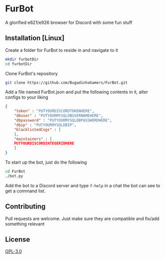 # FurBot

A glorified e621/e926 browser for Discord with some fun stuff

## Installation [Linux]

Create a folder for FurBot to reside in and navigate to it

```bash
mkdir furbotDir
cd furbotDir
```

Clone FurBot's repository

```bash
git clone https://github.com/BugadinhoGamers/FurBot.git
```

Add a file named FurBot.json and put the following contents in it, alter configs to your liking

```json
{
    "token" : "PUTYOURDISCORDTOKENHERE",
    "dbuser" : "PUTYOURMYSQLDBUSERNAMEHERE",
    "dbpassword" : "PUTYOURMYSQLDBPASSWORDHERE",
    "dbip" : "PUTYOURMYSQLDBIP",
    "blacklistedCogs" : [
    ],
    "maintainers" : [
	PUTYOURDISCORDINTEGERIDHERE
    ]
}
```

To start up the bot, just do the following

```bash
cd FurBot
./bot.py
```

Add the bot to a Discord server and type ``f-help`` in a chat the bot can see to get a command list.

## Contributing
Pull requests are welcome. Just make sure they are compatible and fix/add something relevant

## License
[GPL-3.0](https://choosealicense.com/licenses/gpl-3.0/)